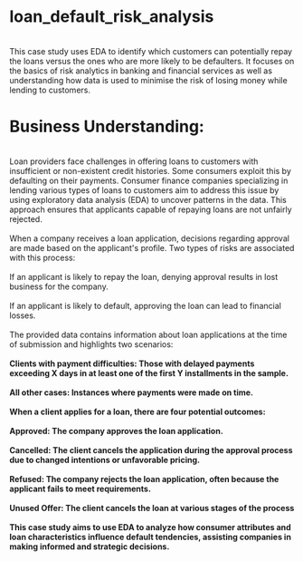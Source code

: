 # loan_default_risk_analysis
<br>This case study uses EDA to identify which customers can potentially repay the loans versus the ones who are more likely to be defaulters.  It focuses on the basics of risk analytics in banking and financial services as well as understanding how data is used to minimise the risk of losing money while lending to customers. </br>
<h1>Business Understanding:</h1>
<br>Loan providers face challenges in offering loans to customers with insufficient or non-existent credit histories. Some consumers exploit this by defaulting on their payments. Consumer finance companies specializing in lending various types of loans to customers aim to address this issue by using exploratory data analysis (EDA) to uncover patterns in the data. This approach ensures that applicants capable of repaying loans are not unfairly rejected.</br>
<br>When a company receives a loan application, decisions regarding approval are made based on the applicant's profile. Two types of risks are associated with this process:</br>
<br>If an applicant is likely to repay the loan, denying approval results in lost business for the company.</br>
<br>If an applicant is likely to default, approving the loan can lead to financial losses.</br>
<br>The provided data contains information about loan applications at the time of submission and highlights two scenarios:</br>
<br><b>Clients with payment difficulties:<b> Those with delayed payments exceeding X days in at least one of the first Y installments in the sample.</br>
<br><b>All other cases:<b> Instances where payments were made on time.</br>
<br>When a client applies for a loan, there are four potential outcomes:</br>
<br><b>Approved:</b> The company approves the loan application.</br>
<br><b>Cancelled:</b> The client cancels the application during the approval process due to changed intentions or unfavorable pricing.</br>
<br><b>Refused:</b> The company rejects the loan application, often because the applicant fails to meet requirements.</br>
<br><b>Unused Offer:</b> The client cancels the loan at various stages of the process</br>
<br>This case study aims to use EDA to analyze how consumer attributes and loan characteristics influence default tendencies, assisting companies in making informed and strategic decisions.</br>
